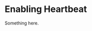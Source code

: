 [title]: # (Enabling Heartbeat)
[tags]: # (XXX)
[priority]: # (1081)
# Enabling Heartbeat
Something here.
